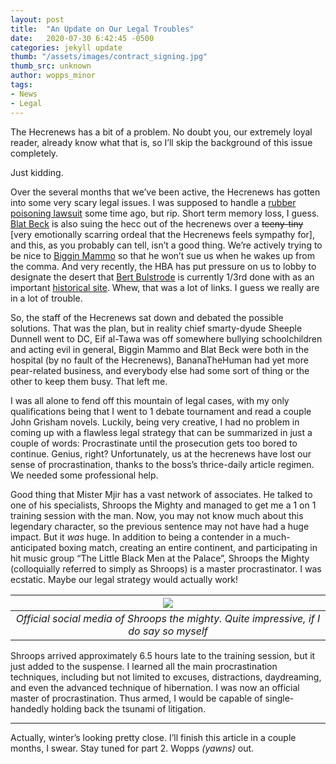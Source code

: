 ```yaml
---
layout: post
title:  "An Update on Our Legal Troubles"
date:   2020-07-30 6:42:45 -0500
categories: jekyll update
thumb: "/assets/images/contract_signing.jpg"
thumb_src: unknown
author: wopps_minor
tags:
- News
- Legal
---
```


The Hecrenews has a bit of a problem. No doubt you, our extremely loyal reader, already know what that is, so I’ll skip the background of this issue completely.

Just kidding.

Over the several months that we’ve been active, the Hecrenews has gotten into some very scary legal issues. I was supposed to handle a [rubber poisoning lawsuit](https://hecrenews.github.io/jekyll/update/2020/06/11/as-robocalls-become-more-prominent-teens-fight-to-preserve-a-way-of-life.html) some time ago, but rip. Short term memory loss, I guess. [Blat Beck](https://hecrenews.github.io/jekyll/update/2020/06/20/writing-in-all-caps-found-to-be-more-persuasive.html) is also suing the hecc out of the hecrenews over a ~~teeny-tiny~~ [very emotionally scarring ordeal that the Hecrenews feels sympathy for], and this, as you probably can tell, isn’t a good thing. We’re actively trying to be nice to [Biggin Mammo](https://hecrenews.github.io/jekyll/update/2020/07/13/very-dear-friends-of-local-man-astonished-at-will-to-live.html) so that he won’t sue us when he wakes up from the comma. And very recently, the HBA has put pressure on us to lobby to designate the desert that [Bert Bulstrode](https://hecrenews.github.io/jekyll/update/2020/07/21/one-man-to-take-revenge-on-deserts-for-enormous-weight-gain.html)  is currently 1/3rd done with as an important [historical site](https://hecrenews.github.io/jekyll/update/2020/07/29/hecretary-proponents-protest-de-desertification-of-historic-battle-site.html). Whew, that was a lot of links. I guess we really are in a lot of trouble.

So, the staff of the Hecrenews sat down and debated the possible solutions. That was the plan, but in reality chief smarty-dyude Sheeple Dunnell went to DC, Eif al-Tawa was off somewhere bullying schoolchildren and acting evil in general, Biggin Mammo and Blat Beck were both in the hospital (by no fault of the Hecrenews), BananaTheHuman had yet more pear-related business, and everybody else had some sort of thing or the other to keep them busy. That left me.

I was all alone to fend off this mountain of legal cases, with my only qualifications being that I went to 1 debate tournament and read a couple John Grisham novels. Luckily, being very creative, I had no problem in coming up with a flawless legal strategy that can be summarized in just a couple of words: Procrastinate until the prosecution gets too bored to continue. Genius, right? Unfortunately, us at the hecrenews have lost our sense of procrastination, thanks to the boss’s thrice-daily article regimen. We needed some professional help.

Good thing that Mister Mjir has a vast network of associates. He talked to one of his specialists, Shroops the Mighty and managed to get me a 1 on 1 training session with the man. Now, you may not know much about this legendary character, so the previous sentence may not have had a huge impact. But it *was* huge. In addition to being a contender in a much-anticipated boxing match, creating an entire continent, and participating in hit music group “The Little Black Men at the Palace”, Shroops the Mighty (colloquially referred to simply as Shroops) is a master procrastinator. I was ecstatic. Maybe our legal strategy would actually work!

|  ![](https://hecrenews.github.io/assets/images/shroops_the_mighty_insta.JPG) |
|:-------:|
| *Official social media of Shroops the mighty. Quite impressive, if I do say so myself*  |

Shroops arrived approximately 6.5 hours late to the training session, but it just added to the suspense. I learned all the main procrastination techniques, including but not limited to excuses, distractions, daydreaming, and even the advanced technique of hibernation. I was now an official master of procrastination. Thus armed, I would be capable of single-handedly holding back the tsunami of litigation.

---

Actually, winter’s looking pretty close. I’ll finish this article in a couple months, I swear. Stay tuned for part 2. Wopps *(yawns)* out.
